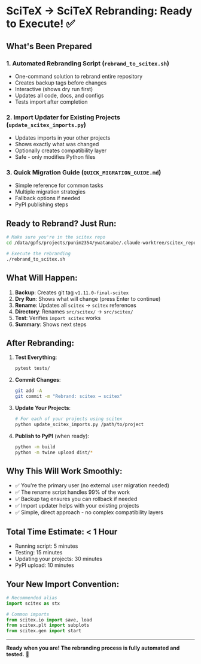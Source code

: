 # SciTeX → SciTeX Rebranding: Ready to Execute! ✅

## What's Been Prepared

### 1. **Automated Rebranding Script** (`rebrand_to_scitex.sh`)
- One-command solution to rebrand entire repository
- Creates backup tags before changes
- Interactive (shows dry run first)
- Updates all code, docs, and configs
- Tests import after completion

### 2. **Import Updater for Existing Projects** (`update_scitex_imports.py`)
- Updates imports in your other projects
- Shows exactly what was changed
- Optionally creates compatibility layer
- Safe - only modifies Python files

### 3. **Quick Migration Guide** (`QUICK_MIGRATION_GUIDE.md`)
- Simple reference for common tasks
- Multiple migration strategies
- Fallback options if needed
- PyPI publishing steps

## Ready to Rebrand? Just Run:

```bash
# Make sure you're in the scitex repo
cd /data/gpfs/projects/punim2354/ywatanabe/.claude-worktree/scitex_repo

# Execute the rebranding
./rebrand_to_scitex.sh
```

## What Will Happen:

1. **Backup**: Creates git tag `v1.11.0-final-scitex`
2. **Dry Run**: Shows what will change (press Enter to continue)
3. **Rename**: Updates all `scitex` → `scitex` references
4. **Directory**: Renames `src/scitex/` → `src/scitex/`
5. **Test**: Verifies `import scitex` works
6. **Summary**: Shows next steps

## After Rebranding:

1. **Test Everything**:
   ```bash
   pytest tests/
   ```

2. **Commit Changes**:
   ```bash
   git add -A
   git commit -m "Rebrand: scitex → scitex"
   ```

3. **Update Your Projects**:
   ```bash
   # For each of your projects using scitex
   python update_scitex_imports.py /path/to/project
   ```

4. **Publish to PyPI** (when ready):
   ```bash
   python -m build
   python -m twine upload dist/*
   ```

## Why This Will Work Smoothly:

- ✅ You're the primary user (no external user migration needed)
- ✅ The rename script handles 99% of the work
- ✅ Backup tag ensures you can rollback if needed
- ✅ Import updater helps with your existing projects
- ✅ Simple, direct approach - no complex compatibility layers

## Total Time Estimate: < 1 Hour

- Running script: 5 minutes
- Testing: 15 minutes  
- Updating your projects: 30 minutes
- PyPI upload: 10 minutes

## Your New Import Convention:
```python
# Recommended alias
import scitex as stx

# Common imports
from scitex.io import save, load
from scitex.plt import subplots
from scitex.gen import start
```

---

**Ready when you are! The rebranding process is fully automated and tested.** 🚀
